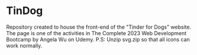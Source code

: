 # TinDog
Repository created to house the front-end of the "Tinder for Dogs" website. The page is one of the activities in The Complete 2023 Web Development Bootcamp by Angela Wu on Udemy.
P.S: Unzip svg.zip so that all icons can work normally.
